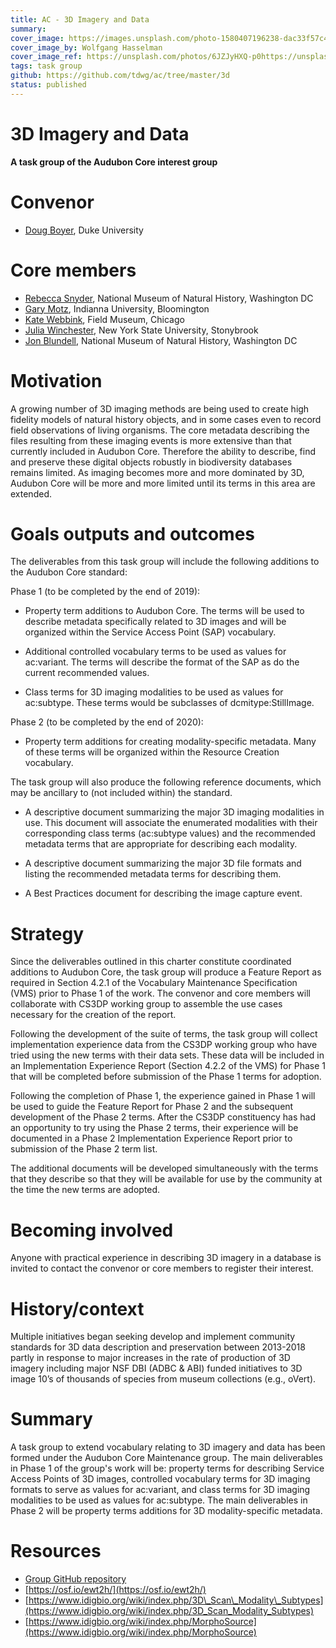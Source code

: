 ```yaml
---
title: AC - 3D Imagery and Data
summary: 
cover_image: https://images.unsplash.com/photo-1580407196238-dac33f57c410
cover_image_by: Wolfgang Hasselman
cover_image_ref: https://unsplash.com/photos/6JZJyHXQ-p0https://unsplash.com/photos/6JZJyHXQ-p0
tags: task group
github: https://github.com/tdwg/ac/tree/master/3d
status: published
---
```

# 3D Imagery and Data 

**A task group of the Audubon Core interest group**

# Convenor

  - [Doug Boyer](mailto:douglasmb@gmail.com), Duke University

# Core members 

  - [Rebecca Snyder](mailto:snyderr@si.edu), National Museum of Natural History, Washington DC
  - [Gary Motz](mailto:garymotz@indiana.edu), Indianna University, Bloomington
  - [Kate Webbink](mailto:kwebbink@fieldmuseum.org), Field Museum, Chicago
  - [Julia Winchester](mailto:julia.winchester@stonybrook.edu), New York State University, Stonybrook
  - [Jon Blundell](mailto:blundellj@si.edu), National Museum of Natural History, Washington DC

# Motivation 

A growing number of 3D imaging methods are being used to create high
fidelity models of natural history objects, and in some cases even to
record field observations of living organisms. The core metadata
describing the files resulting from these imaging events is more
extensive than that currently included in Audubon Core. Therefore the
ability to describe, find and preserve these digital objects robustly
in biodiversity databases remains limited. As imaging becomes more and
more dominated by 3D, Audubon Core will be more and more limited until
its terms in this area are extended.

# Goals outputs and outcomes 

The deliverables from this task group will include the following
additions to the Audubon Core standard:

Phase 1 (to be completed by the end of 2019):

  - Property term additions to Audubon Core. The terms will be used to
    describe metadata specifically related to 3D images and will be
    organized within the Service Access Point (SAP) vocabulary.

  - Additional controlled vocabulary terms to be used as values for
    ac:variant. The terms will describe the format of the SAP as do the
    current recommended values.

  - Class terms for 3D imaging modalities to be used as values for
    ac:subtype. These terms would be subclasses of dcmitype:StillImage.

Phase 2 (to be completed by the end of 2020):

  - Property term additions for creating modality-specific metadata.
    Many of these terms will be organized within the Resource Creation
    vocabulary.

The task group will also produce the following reference documents,
which may be ancillary to (not included within) the standard.

  - A descriptive document summarizing the major 3D imaging modalities
    in use. This document will associate the enumerated modalities with
    their corresponding class terms (ac:subtype values) and the
    recommended metadata terms that are appropriate for describing each
    modality.

  - A descriptive document summarizing the major 3D file formats and
    listing the recommended metadata terms for describing them.

  - A Best Practices document for describing the image capture event.

# Strategy 

Since the deliverables outlined in this charter constitute coordinated
additions to Audubon Core, the task group will produce a Feature
Report as required in Section 4.2.1 of the Vocabulary Maintenance
Specification (VMS) prior to Phase 1 of the work. The convenor and
core members will collaborate with CS3DP working group to assemble the
use cases necessary for the creation of the report.

Following the development of the suite of terms, the task group will
collect implementation experience data from the CS3DP working group
who have tried using the new terms with their data sets. These data
will be included in an Implementation Experience Report (Section 4.2.2
of the VMS) for Phase 1 that will be completed before submission of
the Phase 1 terms for adoption.

Following the completion of Phase 1, the experience gained in Phase 1
will be used to guide the Feature Report for Phase 2 and the
subsequent development of the Phase 2 terms. After the CS3DP
constituency has had an opportunity to try using the Phase 2 terms,
their experience will be documented in a Phase 2 Implementation
Experience Report prior to submission of the Phase 2 term list.

The additional documents will be developed simultaneously with the
terms that they describe so that they will be available for use by the
community at the time the new terms are adopted.

# Becoming involved 

Anyone with practical experience in describing 3D imagery in a
database is invited to contact the convenor or core members to
register their interest.

# History/context 

Multiple initiatives began seeking develop and implement community
standards for 3D data description and preservation between 2013-2018
partly in response to major increases in the rate of production of 3D
imagery including major NSF DBI (ADBC & ABI) funded initiatives to 3D
image 10’s of thousands of species from museum collections (e.g.,
oVert).

# Summary 

A task group to extend vocabulary relating to 3D imagery and data
has been formed under the Audubon Core Maintenance group. The main
deliverables in Phase 1 of the group's work will be: property terms
for describing Service Access Points of 3D images, controlled
vocabulary terms for 3D imaging formats to serve as values for
ac:variant, and class terms for 3D imaging modalities to be used as
values for ac:subtype. The main deliverables in Phase 2 will be
property terms additions for 3D modality-specific metadata.

# Resources 

  - [Group GitHub repository](https://github.com/tdwg/ac/tree/master/3d)
  - [https://osf.io/ewt2h/](https://osf.io/ewt2h/)
  - [https://www.idigbio.org/wiki/index.php/3D\_Scan\_Modality\_Subtypes](https://www.idigbio.org/wiki/index.php/3D_Scan_Modality_Subtypes)
  - [https://www.idigbio.org/wiki/index.php/MorphoSource](https://www.idigbio.org/wiki/index.php/MorphoSource)
